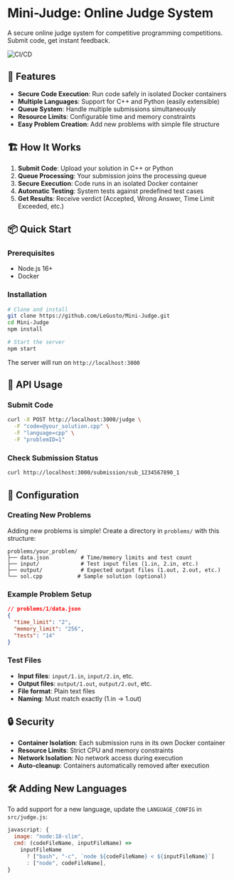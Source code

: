 # Mini-Judge: Online Judge System

A secure online judge system for competitive programming competitions. Submit code, get instant feedback.

![CI/CD](https://github.com/LeGusto/Mini-Judge/workflows/Mini-Judge%20CI%2FCD/badge.svg)

## 🚀 Features

- **Secure Code Execution**: Run code safely in isolated Docker containers
- **Multiple Languages**: Support for C++ and Python (easily extensible)
- **Queue System**: Handle multiple submissions simultaneously
- **Resource Limits**: Configurable time and memory constraints
- **Easy Problem Creation**: Add new problems with simple file structure

## 🏗️ How It Works

1. **Submit Code**: Upload your solution in C++ or Python
2. **Queue Processing**: Your submission joins the processing queue
3. **Secure Execution**: Code runs in an isolated Docker container
4. **Automatic Testing**: System tests against predefined test cases
5. **Get Results**: Receive verdict (Accepted, Wrong Answer, Time Limit Exceeded, etc.)

## 📦 Quick Start

### Prerequisites
- Node.js 16+
- Docker

### Installation
```bash
# Clone and install
git clone https://github.com/LeGusto/Mini-Judge.git
cd Mini-Judge
npm install

# Start the server
npm start
```

The server will run on `http://localhost:3000`

## 📡 API Usage

### Submit Code
```bash
curl -X POST http://localhost:3000/judge \
  -F "code=@your_solution.cpp" \
  -F "language=cpp" \
  -F "problemID=1"
```

### Check Submission Status
```bash
curl http://localhost:3000/submission/sub_1234567890_1
```

## 🔧 Configuration

### Creating New Problems
Adding new problems is simple! Create a directory in `problems/` with this structure:

```
problems/your_problem/
├── data.json          # Time/memory limits and test count
├── input/             # Test input files (1.in, 2.in, etc.)
├── output/            # Expected output files (1.out, 2.out, etc.)
└── sol.cpp           # Sample solution (optional)
```

### Example Problem Setup
```json
// problems/1/data.json
{
  "time_limit": "2",
  "memory_limit": "256",
  "tests": "14"
}
```

### Test Files
- **Input files**: `input/1.in`, `input/2.in`, etc.
- **Output files**: `output/1.out`, `output/2.out`, etc.
- **File format**: Plain text files
- **Naming**: Must match exactly (1.in → 1.out)

## 🔒 Security

- **Container Isolation**: Each submission runs in its own Docker container
- **Resource Limits**: Strict CPU and memory constraints
- **Network Isolation**: No network access during execution
- **Auto-cleanup**: Containers automatically removed after execution

## 🛠️ Adding New Languages

To add support for a new language, update the `LANGUAGE_CONFIG` in `src/judge.js`:

```javascript
javascript: {
  image: "node:18-slim",
  cmd: (codeFileName, inputFileName) =>
    inputFileName
      ? ["bash", "-c", `node ${codeFileName} < ${inputFileName}`]
      : ["node", codeFileName],
}
```